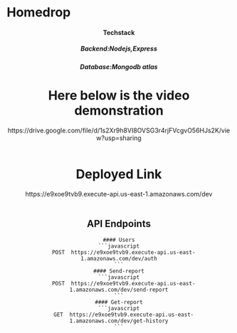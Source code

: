 # H o m e d r o p 

<div align="center">
<h4>Techstack</h4>
<h5>Backend:Nodejs,Express</h5>
<h5>Database:Mongodb atlas</h5>
<h1>Here below is the video demonstration</h1>
 https://drive.google.com/file/d/1s2Xr9h8VI8OVSG3r4rjFVcgvO56HJs2K/view?usp=sharing <br> <br>
 <h1>Deployed Link</h1>
 https://e9xoe9tvb9.execute-api.us-east-1.amazonaws.com/dev  <br> <br>

  
 ## API Endpoints
    #### Users
    ```javascript
       POST  https://e9xoe9tvb9.execute-api.us-east-1.amazonaws.com/dev/auth
    ```
    #### Send-report
    ```javascript
       POST  https://e9xoe9tvb9.execute-api.us-east-1.amazonaws.com/dev/send-report
    ```
    #### Get-report
    ```javascript
       GET  https://e9xoe9tvb9.execute-api.us-east-1.amazonaws.com/dev/get-history
    ```
    
    
   
   
  
</div>
 
 
